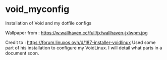 # void_myconfig
Installation of Void and my dotfile configs

Wallpaper from :  https://w.wallhaven.cc/full/jx/wallhaven-jxlwpm.jpg

Credit to :  https://forum.linuxos.ovh/d/187-installer-voidlinux
Used some part of his installation to configure my VoidLinux.
I will detail what parts in a document soon.
